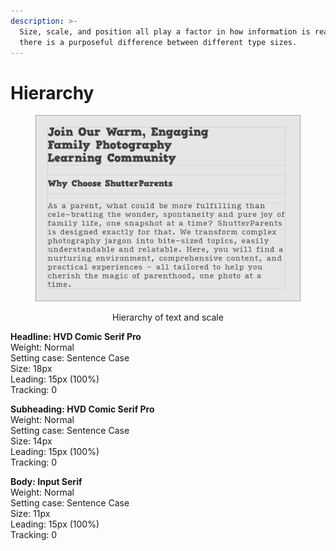 ```yaml
---
description: >-
  Size, scale, and position all play a factor in how information is read. Ensure
  there is a purposeful difference between different type sizes.
---
```


# Hierarchy

<div align="center" data-full-width="false">

<figure><img src="../.gitbook/assets/hierarchy-shutterparent.png" alt=""><figcaption><p>Hierarchy of text and scale</p></figcaption></figure>

</div>

**Headline: HVD Comic Serif Pro**\
Weight: Normal\
Setting case: Sentence Case\
Size: 18px\
Leading: 15px (100%)\
Tracking: 0

**Subheading: HVD Comic Serif Pro**\
Weight: Normal\
Setting case: Sentence Case\
Size: 14px\
Leading: 15px (100%)\
Tracking: 0&#x20;

**Body: Input Serif**\
Weight: Normal\
Setting case: Sentence Case\
Size: 11px\
Leading: 15px (100%)\
Tracking: 0
